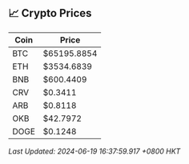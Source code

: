 ## 📈 Crypto Prices

| Coin | Price |
| ---- | ----- |
| BTC | $65195.8854 |
| ETH | $3534.6839 |
| BNB | $600.4409 |
| CRV | $0.3411 |
| ARB | $0.8118 |
| OKB | $42.7972 |
| DOGE | $0.1248 |

_Last Updated: 2024-06-19 16:37:59.917 +0800 HKT_
